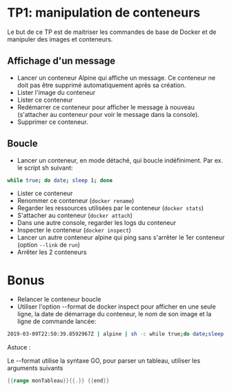 # TP1: manipulation de conteneurs

Le but de ce TP est de maitriser les commandes de base de Docker et de manipuler des images et conteneurs.

## Affichage d'un message

- Lancer un conteneur Alpine qui affiche un message. Ce conteneur ne doit pas être supprimé automatiquement après sa création.
- Lister l'image du conteneur
- Lister ce conteneur
- Redémarrer ce conteneur pour afficher le message à nouveau (s'attacher au conteneur pour voir le message dans la console).
- Supprimer ce conteneur.

## Boucle

- Lancer un conteneur, en mode détaché, qui boucle indéfiniment. Par ex. le script sh suivant:

```sh
while true; do date; sleep 1; done
```

- Lister ce conteneur
- Renommer ce conteneur (`docker rename`)
- Regarder les ressources utilisées par le conteneur (`docker stats`)
- S'attacher au conteneur (`docker attach`)
- Dans une autre console, regarder les logs du conteneur
- Inspecter le conteneur (`docker inspect`)
- Lancer un autre conteneur alpine qui ping sans s'arrêter le 1er conteneur (option `--link` de `run`)
- Arrêter les 2 conteneurs

# Bonus

- Relancer le conteneur boucle
- Utiliser l'option --format de docker inspect pour afficher en une seule ligne, la date de démarrage du conteneur, le nom de son image et la ligne de commande lancée:

```sh
2019-03-09T22:50:39.8592967Z | alpine | sh -c while true;do date;sleep 1;done
```

Astuce :

Le --format utilise la syntaxe GO, pour parser un tableau, utiliser les arguments suivants
```go
{{range monTableau}}{{.}} {{end}}
```
